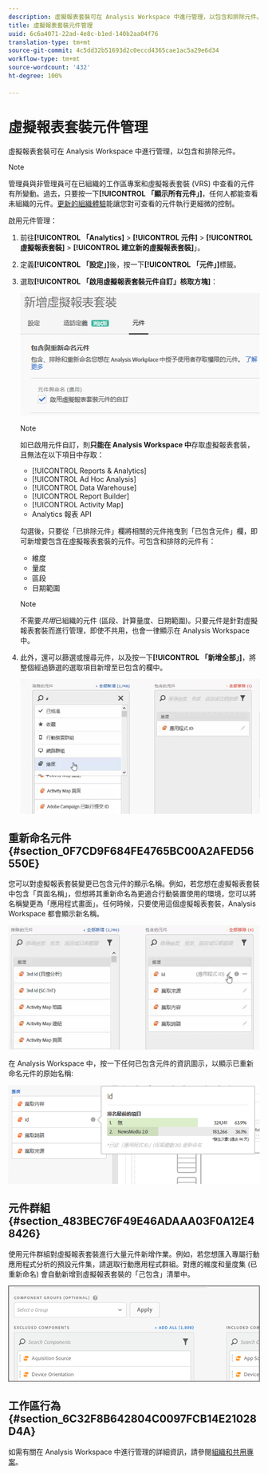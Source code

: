 ```yaml
---
description: 虛擬報表套裝可在 Analysis Workspace 中進行管理，以包含和排除元件。
title: 虛擬報表套裝元件管理
uuid: 6c6a4071-22ad-4e8c-b1ed-140b2aa04f76
translation-type: tm+mt
source-git-commit: 4c5dd32b51693d2c0eccd4365cae1ac5a29e6d34
workflow-type: tm+mt
source-wordcount: '432'
ht-degree: 100%

---
```



# 虛擬報表套裝元件管理

虛擬報表套裝可在 Analysis Workspace 中進行管理，以包含和排除元件。

>[!NOTE]
>
>管理員與非管理員可在已組織的工作區專案和虛擬報表套裝 (VRS) 中查看的元件有所變動。過去，只要按一下&#x200B;**[!UICONTROL 「顯示所有元件」]**，任何人都能查看未組織的元件。[更新的組織體驗](https://docs.adobe.com/content/help/en/analytics/analyze/analysis-workspace/curate-share/curate-projects-vrs.html)能讓您對可查看的元件執行更細微的控制。

啟用元件管理：

1. 前往&#x200B;**[!UICONTROL 「Analytics]** > **[!UICONTROL 元件]** > **[!UICONTROL 虛擬報表套裝]** > **[!UICONTROL 建立新的虛擬報表套裝]**」。
1. 定義&#x200B;**[!UICONTROL 「設定」]**&#x200B;後，按一下&#x200B;**[!UICONTROL 「元件」]**&#x200B;標籤。

1. 選取&#x200B;**[!UICONTROL 「啟用虛擬報表套裝元件自訂」核取方塊]**：

   ![](assets/vrs-enable.png)

   >[!NOTE]
   >
   >如已啟用元件自訂，則&#x200B;**只能在 Analysis Workspace 中**&#x200B;存取虛擬報表套裝，且無法在以下項目中存取：

   * [!UICONTROL Reports &amp; Analytics]
   * [!UICONTROL Ad Hoc Analysis]
   * [!UICONTROL Data Warehouse]
   * [!UICONTROL Report Builder]
   * [!UICONTROL Activity Map]
   * Analytics 報表 API

   勾選後，只要從「已排除元件」欄將相關的元件拖曳到「已包含元件」欄，即可新增要包含在虛擬報表套裝的元件。可包含和排除的元件有：

   * 維度
   * 量度
   * 區段
   * 日期範圍

   >[!NOTE]
   >
   >不需要&#x200B;*共用*&#x200B;已組織的元件 (區段、計算量度、日期範圍)。只要元件是針對虛擬報表套裝而進行管理，即使不共用，也會一律顯示在 Analysis Workspace 中。

1. 此外，還可以篩選或搜尋元件，以及按一下&#x200B;**[!UICONTROL 「新增全部」]**，將整個經過篩選的選取項目新增至已包含的欄中。

   ![](assets/vrs-add-all.png)

## 重新命名元件 {#section_0F7CD9F684FE4765BC00A2AFED56550E}

您可以對虛擬報表套裝變更已包含元件的顯示名稱。例如，若您想在虛擬報表套裝中包含「頁面名稱」，但想將其重新命名為更適合行動裝置使用的環境，您可以將名稱變更為「應用程式畫面」。任何時候，只要使用這個虛擬報表套裝，Analysis Workspace 都會顯示新名稱。

![](assets/vrs-rename-component.png)

在 Analysis Workspace 中，按一下任何已包含元件的資訊圖示，以顯示已重新命名元件的原始名稱:

![](assets/vrs-aw-renamed.png)

## 元件群組 {#section_483BEC76F49E46ADAAA03F0A12E48426}

使用元件群組對虛擬報表套裝進行大量元件新增作業。例如，若您想匯入專屬行動應用程式分析的預設元件集，請選取行動應用程式群組。對應的維度和量度集 (已重新命名) 會自動新增到虛擬報表套裝的「己包含」清單中。

![](assets/vrs-comp-grp.png)

## 工作區行為 {#section_6C32F8B642804C0097FCB14E21028D4A}

如需有關在 Analysis Workspace 中進行管理的詳細資訊，請參閱[組織和共用專案](https://docs.adobe.com/content/help/zh-Hant/analytics/analyze/analysis-workspace/curate-share/curate.html)。
